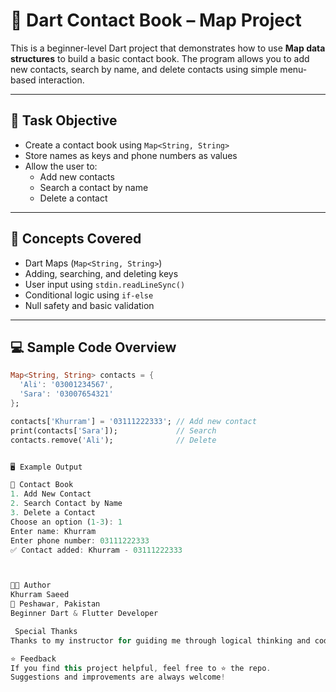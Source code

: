 # 📒 Dart Contact Book – Map Project

This is a beginner-level Dart project that demonstrates how to use **Map data structures** to build a basic contact book. The program allows you to add new contacts, search by name, and delete contacts using simple menu-based interaction.

---

## 🎯 Task Objective

- Create a contact book using `Map<String, String>`
- Store names as keys and phone numbers as values
- Allow the user to:
  - Add new contacts
  - Search a contact by name
  - Delete a contact

---

## 🧠 Concepts Covered

- Dart Maps (`Map<String, String>`)
- Adding, searching, and deleting keys
- User input using `stdin.readLineSync()`
- Conditional logic using `if-else`
- Null safety and basic validation

---

## 💻 Sample Code Overview

```dart
Map<String, String> contacts = {
  'Ali': '03001234567',
  'Sara': '03007654321'
};

contacts['Khurram'] = '03111222333'; // Add new contact
print(contacts['Sara']);             // Search
contacts.remove('Ali');              // Delete


🖥️ Example Output

📒 Contact Book
1. Add New Contact
2. Search Contact by Name
3. Delete a Contact
Choose an option (1-3): 1
Enter name: Khurram
Enter phone number: 03111222333
✅ Contact added: Khurram - 03111222333



👨‍💻 Author
Khurram Saeed
📍 Peshawar, Pakistan
Beginner Dart & Flutter Developer

 Special Thanks
Thanks to my instructor for guiding me through logical thinking and code structure using practical tasks like this.

⭐ Feedback
If you find this project helpful, feel free to ⭐ the repo.
Suggestions and improvements are always welcome!

